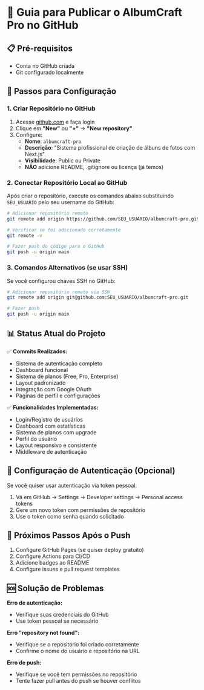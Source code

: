 # 🚀 Guia para Publicar o AlbumCraft Pro no GitHub

## 📋 Pré-requisitos
- Conta no GitHub criada
- Git configurado localmente

## 🔧 Passos para Configuração

### 1. Criar Repositório no GitHub
1. Acesse [github.com](https://github.com) e faça login
2. Clique em **"New"** ou **"+"** → **"New repository"**
3. Configure:
   - **Nome**: `albumcraft-pro`
   - **Descrição**: "Sistema profissional de criação de álbuns de fotos com Next.js"
   - **Visibilidade**: Public ou Private
   - **NÃO** adicione README, .gitignore ou licença (já temos)

### 2. Conectar Repositório Local ao GitHub

Após criar o repositório, execute os comandos abaixo substituindo `SEU_USUARIO` pelo seu username do GitHub:

```bash
# Adicionar repositório remoto
git remote add origin https://github.com/SEU_USUARIO/albumcraft-pro.git

# Verificar se foi adicionado corretamente
git remote -v

# Fazer push do código para o GitHub
git push -u origin main
```

### 3. Comandos Alternativos (se usar SSH)

Se você configurou chaves SSH no GitHub:

```bash
# Adicionar repositório remoto via SSH
git remote add origin git@github.com:SEU_USUARIO/albumcraft-pro.git

# Fazer push
git push -u origin main
```

## 📊 Status Atual do Projeto

✅ **Commits Realizados:**
- Sistema de autenticação completo
- Dashboard funcional
- Sistema de planos (Free, Pro, Enterprise)
- Layout padronizado
- Integração com Google OAuth
- Páginas de perfil e configurações

✅ **Funcionalidades Implementadas:**
- Login/Registro de usuários
- Dashboard com estatísticas
- Sistema de planos com upgrade
- Perfil do usuário
- Layout responsivo e consistente
- Middleware de autenticação

## 🔐 Configuração de Autenticação (Opcional)

Se você quiser usar autenticação via token pessoal:

1. Vá em GitHub → Settings → Developer settings → Personal access tokens
2. Gere um novo token com permissões de repositório
3. Use o token como senha quando solicitado

## 📝 Próximos Passos Após o Push

1. Configure GitHub Pages (se quiser deploy gratuito)
2. Configure Actions para CI/CD
3. Adicione badges ao README
4. Configure issues e pull request templates

## 🆘 Solução de Problemas

**Erro de autenticação:**
- Verifique suas credenciais do GitHub
- Use token pessoal se necessário

**Erro "repository not found":**
- Verifique se o repositório foi criado corretamente
- Confirme o nome do usuário e repositório na URL

**Erro de push:**
- Verifique se você tem permissões no repositório
- Tente fazer pull antes do push se houver conflitos